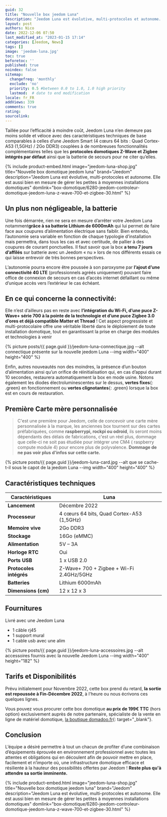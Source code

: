 ```yaml
---
guid: 32
title: "Nouvelle box jeedom Luna"
description: "Jeedom Luna est évolutive, multi-protocoles et autonome. En effet, de par ses spécificités techniques hors normes, elle est aussi bien en mesure de gérer les petites à moyennes installations domotiques que de servir d’antenne déportée pour les projets de plus grande envergure, ce qui en fait par essence, le satellite naturel de la box Jeedom Atlas.."
layout: post
authors: Nico
date: 2022-12-06 07:50
last_modified_at: "2023-01-15 17:14"
categories: [Jeedom, News]
tags: []
image: 'jeedom-luna.jpg'
toc: true
beforetoc: ''
published: true
noindex: false
sitemap:
  changefreq: 'monthly'
  exclude: 'no'
  priority: 0.5 #between 0.0 to 1.0, 1.0 high priority
  lastmod:  # date to end modification
locale: fr_FR
addViews: 339
comments: true
rating:  
sourcelink:
---
```


Taillée pour l’efficacité à moindre coût, Jeedom Luna n’en demeure pas moins solide et véloce avec des caractéristiques techniques de base comparables à celles d’une Jeedom Smart (4 cœurs 64 bits : Quad Cortex-A53 (1,5GHz) / 2Go DDR3) couplées à de nombreuses fonctionnalités complémentaires telles que les **protocoles domotiques Z-Wave et Zigbee intégrés par défaut** ainsi que la batterie de secours pour ne citer qu’elles.

{% include product-embed.html image="jeedom-luna-shop.jpg" title="Nouvelle box domotique jeedom luna" brand="Jeedom" description="Jeedom Luna est évolutive, multi-protocoles et autonome. Elle est aussi bien en mesure de gérer les petites à moyennes installations domotiques" domlink="box-domotique/6280-jeedom-controleur-domotique-jeedom-luna-z-wave-700-et-zigbee-30.html" %}

## Un plus non négligeable, **la batterie**

Une fois démarrée, rien ne sera en mesure d’arrêter votre Jeedom Luna notamment**grâce à sa batterie Lithium de 6000mAh** qui lui permet de faire face aux coupures d’alimentation électrique sans faiblir. Bien entendu, l’autonomie sera variable en fonction de chaque typologie d’installation mais permettra, dans tous les cas et avec certitude, de pallier à des coupures de courant ponctuelles. Il faut savoir que la box **a tenu 7 jours d’affilés** sur batterie avec un Jeedom « nu » lors de nos différents essais ce qui laisse entrevoir de très bonnes perspectives.

L’autonomie pourra encore être poussée à son paroxysme par **l’ajout d’une connectivité 4G LTE** (professionnels agréés uniquement) pouvant faire office de connexion de secours en cas d’accès internet défaillant ou même d’unique accès vers l’extérieur le cas échéant.

## En ce qui concerne la connectivité:

Elle n’est d’ailleurs pas en reste avec **l’intégration du Wi-Fi, d’une puce Z-Wave+ série 700 à la pointe de la technologie et d’une puce Zigbee 3.0 d’ores et déjà compatible Matter et Thread** ! Cet aspect progressiste et multi-protocolaire offre une véritable liberté dans le déploiement de toute installation domotique, tout en garantissant la prise en charge des modules et technologies à venir

{% picture posts/{{ page.guid }}/jeedom-luna-connectique.jpg --alt connectique présente sur la nouvelle jeedom Luna --img width="400" height="400" %}

Enfin, autres nouveautés non des moindres, la présence d’un bouton d’alimentation ainsi qu’un orifice de réinitialisation qui, en cas d’appui durant 10 secondes, restaurera automatiquement la box en mode usine. Notons également les diodes électroluminescentes sur le dessus, **vertes fixes**{: .green} en fonctionnement ou **vertes clignotantes**{: .green} lorsque la box est en cours de restauration.

## Première Carte mère personnalisée

> C'est une première pour Jeedom, celle de concevoir une carte mère personnalisée à la marque, les anciennes box tournent sur des cartes préfabriquées, comme **raspberrypi, rockpi ou odroid**, ils seront moins dépendants des délais de fabrications, c'est un réel plus, dommage que celle-ci ne soit pas étudiée pour intégrer une CM4 ( raspberry compute module 4) pour encore plus de polyvalence. **Dommage de ne pas voir plus d'infos sur cette carte.**

{% picture posts/{{ page.guid }}/jeedom-luna-card.jpg --alt que se cache-t-il sous le capot de la jeedom Luna --img width="400" height="400" %}

## Caractéristiques techniques

|Caractéristiques|Luna|
|---|---|
|**Lancement**|Décembre 2022|
|**Processeur**|4 cœurs 64 bits, Quad Cortex-A53 (1,5GHz)|
|**Memoire vive**|2Go DDR3|
|**Stockage**|16Go (eMMC)|
|**Alimentation**|5V – 3A|
|**Horloge RTC**|Oui|
|**Ports USB**|1 x USB 2.0|
|**Protocoles intégrés**|Z-Wave+ 700 + Zigbee + Wi-Fi 2.4GHz/5GHz|
|**Batteries**|Lithium 6000mAh|
|**Dimensions (cm)**|12 x 12 x 3|

## Fournitures

Livré avec une Jeedom Luna
- 1 câble rj45
- 1 support mural
- 1 cable usb avec une alim

{% picture posts/{{ page.guid }}/jeedom-luna-accessoires.jpg --alt accessoires fournis avec la nouvelle Jeedom Luna --img width="400" height="182" %}

## Tarifs et Disponibilités

Prévu initialement pour Novembre 2022, cette box prend du retard, **la sortie est repoussée à Fin-Décembre 2022**, à l'heure ou nous écrivons ces quelques lignes.

Vous pouvez vous procurer cette box domotique **au prix de 199€ TTC** (hors option) exclusivement auprès de notre partenaire, spécialiste de la vente en ligne de matériel domotique, [la boutique domadoo.fr](https://www.domadoo.fr/fr/box-domotique/6280-jeedom-controleur-domotique-jeedom-luna-z-wave-700-et-zigbee-30.html?domid=39){: target="_blank"}.

## Conclusion

L’équipe a désiré permettre à tout un chacun de profiter d’une combinaison d’équipements éprouvée en environnement professionnel avec toutes les attentes et obligations qui en découlent afin de pouvoir mettre en place, facilement et n’importe où, une infrastructure domotique efficace et résiliente à la hauteur des possibilités offertes par Jeedom ! **Reste plus qu'à attendre sa sortie imminente.**

{% include product-embed.html image="jeedom-luna-shop.jpg" title="Nouvelle box domotique jeedom luna" brand="Jeedom" description="Jeedom Luna est évolutive, multi-protocoles et autonome. Elle est aussi bien en mesure de gérer les petites à moyennes installations domotiques" domlink="box-domotique/6280-jeedom-controleur-domotique-jeedom-luna-z-wave-700-et-zigbee-30.html" %}
